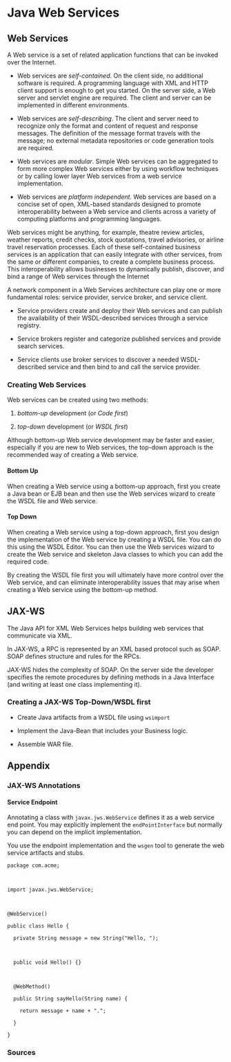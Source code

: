 # Java Web Services



## Web Services



A Web service is a set of related application functions that can be  invoked over the Internet. 



- Web services are *self-contained*. On the client side, no additional software is required.  A programming language with XML and HTTP client support is enough to get you started.  On the server side, a Web server and servlet engine are required.  The client and server can be implemented in different environments.



- Web services are *self-describing*. The client and server need to recognize only the format and content of request and response messages.  The definition of the message format travels with the message; no external metadata repositories or code generation tools are required.



- Web services are *modular*. Simple Web services can be aggregated to form more complex Web services either by using workflow techniques or by calling lower layer Web services from a web service implementation.



- Web services are *platform independent*. Web services are based on a concise set of open, XML-based standards designed to promote interoperability between a Web service and clients across a variety of computing platforms and programming languages.



Web services might be anything, for example, theatre review articles, weather reports, credit checks, stock quotations, travel advisories, or airline travel reservation processes. Each of these self-contained business services is an application that can easily integrate with other services, from the same or different companies, to create a complete business process. This interoperability allows businesses to dynamically publish, discover, and bind a range of Web services through the Internet



A network component in a Web Services architecture can play one or more fundamental roles: service provider, service broker, and service client.



* Service providers create and deploy their Web services and can publish the availability of their WSDL-described services through a service registry.

* Service brokers register and categorize published services and provide search services. 

* Service clients use broker services to discover a needed WSDL-described service and then bind to and call the service provider.



### Creating Web Services



Web services can be created using two methods:

1. _bottom-up_ development (or _Code first_)

2. _top-down_ development (or _WSDL first_)



Although bottom-up Web service development may be faster and easier, especially if you are new to Web services, the top-down approach is the recommended way of creating a Web service.



#### Bottom Up



When creating a Web service using a bottom-up approach, first you create a Java bean or EJB bean and then use the Web services wizard to create the WSDL file and Web service.



#### Top Down



When creating a Web service using a top-down approach, first you design the implementation of the Web service by creating a WSDL file. You can do this using the WSDL Editor. You can then use the Web services wizard to create the Web service and skeleton Java classes to which you can add the required code.



By creating the WSDL file first you will ultimately have more control over the Web service, and can eliminate interoperability issues that may arise when creating a Web service using the bottom-up method.



## JAX-WS 



The Java API for XML Web Services helps building web services that communicate via XML.



In JAX-WS, a RPC is represented by an XML based protocol such as SOAP. SOAP defines structure and rules for the RPCs. 



JAX-WS hides the complexity of SOAP. On the server side the developer specifies the remote procedures by defining methods in a Java Interface (and writing at least one class implementing it).



### Creating a JAX-WS Top-Down/WSDL first



- Create Java artifacts from a WSDL file using `wsimport`

- Implement the Java-Bean that includes your Business logic.

- Assemble WAR file.



## Appendix



### JAX-WS Annotations



#### Service Endpoint



Annotating a class with `javax.jws.WebService` defines it as a web service end point. You may explicitly implement the `endPointInterface` but normally you can depend on the implicit implementation.



You use the endpoint implementation and the `wsgen` tool to generate the web service artifacts and stubs.



	package com.acme;



	import javax.jws.WebService;



	@WebService()

	public class Hello {

	  private String message = new String("Hello, ");



	  public void Hello() {}



	  @WebMethod()

	  public String sayHello(String name) {

		return message + name + ".";

	  }

	} 



### Sources 

	

[eclipse.ws.overview]:http://help.eclipse.org/help33/index.jsp?topic=/org.eclipse.jst.ws.doc.user/concepts/cws.html